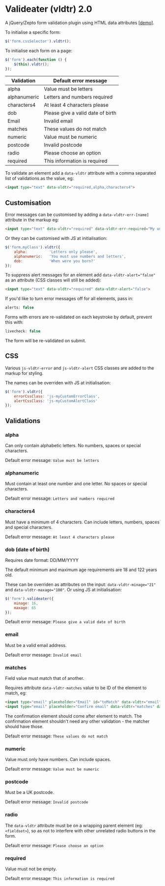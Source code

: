 # Valideater (vldtr) 2.0

A jQuery/Zepto form validation plugin using HTML data attributes [[demo](http://maxbarrett.github.io/valideater/)].

To initialise a specific form: 
```javascript
$('form.cssSelector').vldtr();
```

To initialise each form on a page:
```javascript
$('form').each(function () {
	$(this).vldtr();
});
```

| Validation    | Default error message               |
| ------------- |-------------------------------------|
| alpha     	| Value must be letters               |
| alphanumeric  | Letters and numbers required        |
| characters4 	| At least 4 characters please        |
| dob			| Please give a valid date of birth   |
| Email 		| Invalid email                       |
| matches 		| These values do not match           |
| numeric 		| Value must be numeric               |
| postcode 		| Invalid postcode                    |
| radio 		| Please choose an option             |
| required 		| This information is required        |


To validate an element add a `data-vldtr` attribute with a comma separated list of validations as the value, eg:
```html
<input type="text" data-vldtr="required,alpha,characters4">
```

Customisation
-------------

Error messages can be customised by adding a `data-vldtr-err-[name]` attribute in the markup eg:
```html
<input type="text" data-vldtr="required" data-vldtr-err-required="My unique error msg">
```

Or they can be customised with JS at initialisation:

```javascript
$('form.myClass').vldtr({
	alpha:			'Letters only please',
	alphanumeric:	'You must use numbers and letters',
	dob:			'When were you born?'
});
```

To suppress alert messages for an element add `data-vldtr-alert="false"` as an attribute (CSS classes will still be added):
```html
<input type="text" data-vldtr="required" data-vldtr-alert="false">

```

If you'd like to turn error messages off for all elements, pass in:
```javascript
alerts: false
```

Forms with errors are re-validated on each keystroke by default, prevent this with: 
```javascript
livecheck: false
```

The form will be re-validated on submit.


CSS
---

Various `js-vldtr-error` and `js-vldtr-alert` CSS classes are added to the markup for styling. 

The names can be overriden with JS at initialisation:
```javascript
$('form').vldtr({
	errorCssClass: 'js-myCustomErrorClass',
	alertCssClass: 'js-myCustomAlertClass'
});
```


Validations
-----------

### alpha
Can only contain alphabetic letters. No numbers, spaces or special characters.

Default error message: `Value must be letters`


### alphanumeric
Must contain at least one number and one letter. No spaces or special characters.

Default error message: `Letters and numbers required`


### characters4
Must have a minimum of 4 characters. Can include letters, numbers, spaces and special characters.

Default error message: `At least 4 characters please`


### dob (date of birth)
Requires date format: DD/MM/YYYY

The default minimum and maximum age requirements are 18 and 122 years old.

These can be overriden as attributes on the input: `data-vldtr-minage="21"` and `data-vldtr-maxage="100"`. Or using JS at initialisation:
```javascript
$('form').valideater({
	minage: 16,
	maxage: 65
});
```

Default error message: `Please give a valid date of birth`


### email
Must be a valid email address.

Default error message: `Invalid email`


### matches
Field value must match that of another.

Requires attribute `data-vldtr-matches` value to be ID of the element to match, eg:

```html
<input type="email" placeholder="Email" id="toMatch" data-vldtr="email">
<input type="email" placeholder="Confirm email" data-vldtr="matches" data-vldtr-matches="toMatch">
```

The confirmation element should come after element to match. The confirmation element shouldn't need any other validation - the matcher should have those.

Default error message: `These values do not match`


### numeric
Value must only have numbers. Can include spaces.

Default error message: `Value must be numeric`


### postcode
Must be a UK postcode.

Default error message: `Invalid postcode`


### radio
The `data-vldtr` attribute must be on a wrapping parent element (eg: `<fieldset>`), so as not to interfere with other unrelated radio buttons in the form.

Default error message: `Please choose an option`


### required
Value must not be empty.

Default error message: `This information is required`





